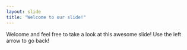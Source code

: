 ```yaml
---
layout: slide
title: "Welcome to our slide!"
---
```

Welcome and feel free to take a look at this awesome slide!
Use the left arrow to go back!
